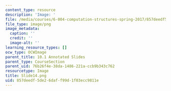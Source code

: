 ```yaml
---
content_type: resource
description: 'Image: '
file: /media/courses/6-004-computation-structures-spring-2017/857deedf5de26daff99d1f03ecc9811e_Slide14.png
file_type: image/png
image_metadata:
  caption: ''
  credit: ''
  image-alt: ''
learning_resource_types: []
ocw_type: OCWImage
parent_title: 10.1 Annotated Slides
parent_type: CourseSection
parent_uid: 76b26f4e-38da-1486-221a-ccb9b343c762
resourcetype: Image
title: Slide14.png
uid: 857deedf-5de2-6daf-f99d-1f03ecc9811e
---
```


